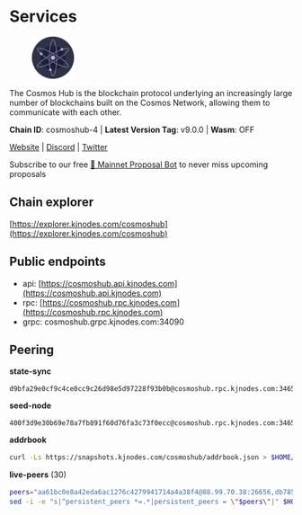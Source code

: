 # Services

<figure><img src="https://raw.githubusercontent.com/kj89/cosmos-images/main/logos/cosmoshub.png" alt=""><figcaption></figcaption></figure>

The Cosmos Hub is the blockchain protocol underlying an  increasingly large number of blockchains built on the  Cosmos Network, allowing them to communicate with each other.

**Chain ID**: cosmoshub-4 | **Latest Version Tag**: v9.0.0 | **Wasm**: OFF

[Website](https://hub.cosmos.network) | [Discord](https://discord.gg/cosmosnetwork) | [Twitter](https://twitter.com/cosmoshub)



Subscribe to our free [🤖 Mainnet Proposal Bot](https://t.me/kjnodes_proposal_bot) to never miss upcoming proposals


## Chain explorer
[https://explorer.kjnodes.com/cosmoshub](https://explorer.kjnodes.com/cosmoshub)

## Public endpoints

* api: [https://cosmoshub.api.kjnodes.com](https://cosmoshub.api.kjnodes.com)
* rpc: [https://cosmoshub.rpc.kjnodes.com](https://cosmoshub.rpc.kjnodes.com)
* grpc: cosmoshub.grpc.kjnodes.com:34090

## Peering

**state-sync**

```text
d9bfa29e0cf9c4ce0cc9c26d98e5d97228f93b0b@cosmoshub.rpc.kjnodes.com:34656
```

**seed-node**

```text
400f3d9e30b69e78a7fb891f60d76fa3c73f0ecc@cosmoshub.rpc.kjnodes.com:34659
```

**addrbook**
```bash
curl -Ls https://snapshots.kjnodes.com/cosmoshub/addrbook.json > $HOME/.gaia/config/addrbook.json
```

**live-peers** (30)
```bash
peers="aa61bc0e8a42eda6ac1276c4279941714a4a38f4@88.99.70.38:26656,db7850e8e9bef0568904b7d5bcaec813e8e3d295@34.27.227.166:26656,f05ddce65f1e75babe01d05fef1bce5d8ffe0972@54.177.181.170:26656,e0ab6c5cc86959853f499236b8297344802ac5f4@5.161.139.201:26656,51c49b57b371e3645de715e0034236a8bd61965e@35.221.229.109:26656,fe21dd474640247888fc7c4dce82da8da08a8bfd@135.181.113.227:26656,62da9d5bc8768e84400941a1195f47bac90fcf97@35.210.106.206:26656,1cce99042f884d669e7287e3e362bff8e385c63e@46.4.79.183:26726,d53ecee926a66a4a6b1858004f5f22f77faca036@3.69.52.20:26656,11de8a73123ce854241cfa9687921c544b83d5d9@141.94.100.228:26656,1997e68bf205bedeed0c4723786bf03464987dc1@77.87.108.21:26656,9e14c8c48776a789f7029e88c260b2a6cbbf1417@35.212.85.141:26656,e3f76b923d03fc99510b31049144e22d8f0f0587@65.108.193.249:2010,1da54d20c7339713f1d6d28dd2117087dd33d0ca@5.9.59.145:26656,9edd51012df3a09395a48eb68a84723d6308e08c@35.212.116.100:26656,ca5011c44fd74d95e7fca487c69e301df195750c@65.108.122.246:26726,32bdba6ced12cdf2e534566e6c3d66ee2f7ef494@84.244.95.229:26656,b6b9bc1a0c18d12be759111bb3a0d9a8958120c7@57.128.20.184:26656,1279eae188599463661c3e2b9ab492615a6d7079@65.108.235.32:2010,2532ad5b2f93fd521e97dbc3562db711df4bd763@65.109.88.70:26656,89fb1dc652ced3b44f80e7427747548e93c61a86@52.77.248.139:26656,3ce30fdd489fa87b6465141cc56b48e5a22fe8e1@154.53.41.185:10093,64148c47e1424173e3dcf90ab90bf196c2971b15@88.218.224.118:26656,d9bfa29e0cf9c4ce0cc9c26d98e5d97228f93b0b@65.109.88.38:34656,27ad834c62dbefc5beb74be7575515927bd07c58@193.176.85.151:26656,1733aef88702bd8326bea0e1dc403d3dbb6f5d8a@158.247.202.33:26656,0eeb20e044d632b279e67f2fe91f50e4fceab1fd@159.223.223.84:26656,cfd785a4224c7940e9a10f6c1ab24c343e923bec@164.68.107.188:26656,e726816f42831689eab9378d5d577f1d06d25716@23.88.22.1:26656,cd372322e563832871672be23d8303508d4385a3@139.59.8.48:26090"
sed -i -e "s|^persistent_peers *=.*|persistent_peers = \"$peers\"|" $HOME/.gaia/config/config.toml
```
